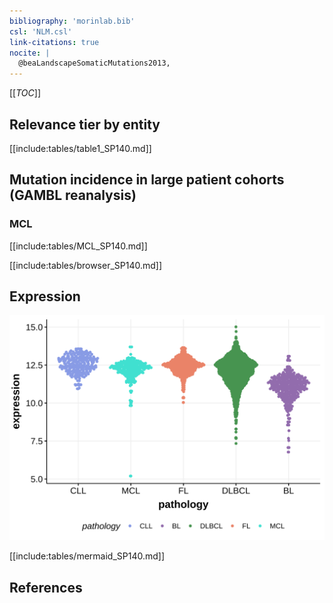 ```yaml
---
bibliography: 'morinlab.bib'
csl: 'NLM.csl'
link-citations: true
nocite: |
  @beaLandscapeSomaticMutations2013, 
---
```

[[_TOC_]]


## Relevance tier by entity

[[include:tables/table1_SP140.md]]

## Mutation incidence in large patient cohorts (GAMBL reanalysis)

### MCL
[[include:tables/MCL_SP140.md]]

<!---
## Mutation pattern and selective pressure estimates

-->



[[include:tables/browser_SP140.md]]

## Expression
![](images/gene_expression/SP140_by_pathology.svg)
<!-- ORIGIN: beaLandscapeSomaticMutations2013 -->
<!-- MCL: beaLandscapeSomaticMutations2013 -->

[[include:tables/mermaid_SP140.md]]

## References

